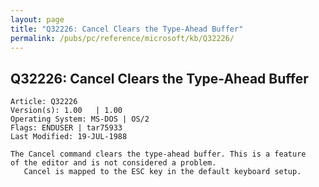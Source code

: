 ```yaml
---
layout: page
title: "Q32226: Cancel Clears the Type-Ahead Buffer"
permalink: /pubs/pc/reference/microsoft/kb/Q32226/
---
```


## Q32226: Cancel Clears the Type-Ahead Buffer

	Article: Q32226
	Version(s): 1.00   | 1.00
	Operating System: MS-DOS | OS/2
	Flags: ENDUSER | tar75933
	Last Modified: 19-JUL-1988
	
	The Cancel command clears the type-ahead buffer. This is a feature
	of the editor and is not considered a problem.
	   Cancel is mapped to the ESC key in the default keyboard setup.
